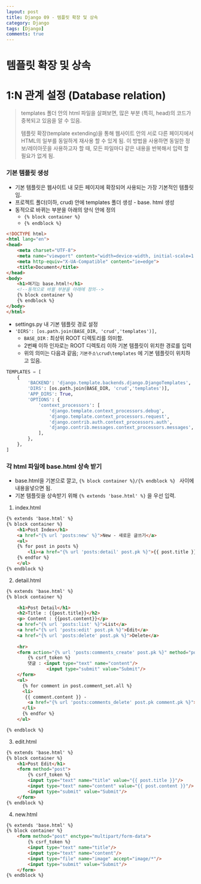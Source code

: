 ```yaml
---
layout: post
title: Django 09 - 템플릿 확장 및 상속
category: Django
tags: [Django]
comments: true
---
```






# 템플릿 확장 및 상속





# 1:N 관계 설정 (Database relation)

> templates 폴더 안의 html 파일을 살펴보면, 많은 부분 (특히, head)의 코드가 중복되고 있음을 알 수 있음.
>
> 템플릿 확장(template extending)을 통해 웹사이트 안의 서로 다른 페이지에서 HTML의 일부를 동일하게 재사용 할 수 있게 됨. 이 방법을 사용하면 동일한 정보/레이아웃을 사용하고자 할 때, 모든 파일마다 같은 내용을 반복해서 입력 할 필요가 없게 됨.

### 기본 템플릿 생성

- 기본 템플릿은 웹사이트 내 모든 페이지에 확장되어 사용되는 가장 기본적인 템플릿임.
- 프로젝트 폴더(이하, crud) 안에  templates 폴더 생성  - base. html 생성
- 동적으로 바뀌는 부분을 아래의 양식 안에 정의
  - `{% block container %}`
  - `{% endblock %}`

```html
<!DOCTYPE html>
<html lang="en">
<head>
    <meta charset="UTF-8">
    <meta name="viewport" content="width=device-width, initial-scale=1.0">
    <meta http-equiv="X-UA-Compatible" content="ie=edge">
    <title>Document</title>
</head>
<body>
    <h1>여기는 base.html!</h1>
    <!--동적으로 바뀔 부분을 아래에 정의-->
    {% block container %}
    {% endblock %}
</body>
</html>
```



- settings.py 내 기본 템플릿 경로 설정
- `'DIRS': [os.path.join(BASE_DIR, 'crud','templates')],`
  - `BASE_DIR` : 최상위 ROOT 디렉토리를 의미함. 
  - 2번째 이하 인자로는 ROOT 디렉토리 이하 기본 템플릿이 위치한 경로를 입력
  - 위의 의미는 다음과 같음; `기본주소\crud\templates` 에 기본 템플릿이 위치하고 있음.

```python
TEMPLATES = [
    {
        'BACKEND': 'django.template.backends.django.DjangoTemplates',
        'DIRS': [os.path.join(BASE_DIR, 'crud','templates')],
        'APP_DIRS': True,
        'OPTIONS': {
            'context_processors': [
                'django.template.context_processors.debug',
                'django.template.context_processors.request',
                'django.contrib.auth.context_processors.auth',
                'django.contrib.messages.context_processors.messages',
            ],
        },
    },
]
```



### 각 html 파일에 base.html 상속 받기

- base.html을 기본으로 깔고, `{% block container %}/{% endblock %} ` 사이에 내용을넣으면 됨.
- 기본 템플릿을 상속받기 위해 `{% extends 'base.html' %}` 을 우선 입력.

1. index.html

```html
{% extends 'base.html' %}
{% block container %}
    <h1>Post Index</h1>
    <a href="{% url 'posts:new' %}">New - 새로운 글쓰기</a>
    <ul>
    {% for post in posts %}
        <li><a href="{% url 'posts:detail' post.pk %}">{{ post.title }}</a></li>    
    {% endfor %}
    </ul>
{% endblock %}
```



2. detail.html

```html
{% extends 'base.html' %}
{% block container %}

    <h1>Post Detail</h1>
    <h2>Title : {{post.title}}</h2>
    <p> Content : {{post.content}}</p>
    <a href="{% url 'posts:list' %}">List</a>
    <a href="{% url 'posts:edit' post.pk %}">Edit</a>
    <a href="{% url 'posts:delete' post.pk %}">Delete</a>
    
    <hr>
    <form action="{% url 'posts:comments_create' post.pk %}" method="post">
        {% csrf_token %}
        댓글 : <input type="text" name="content"/>
        	   <input type="submit" value="Submit"/>
    </form>
    <ul>
      {% for comment in post.comment_set.all %}
      <li> 
       {{ comment.content }} - 
        <a href="{% url 'posts:comments_delete' post.pk comment.pk %}">Delete</a>
      </li>
      {% endfor %}
    </ul>

{% endblock %}
```



3. edit.html

```html
{% extends 'base.html' %}
{% block container %}
    <h1>Post Edit</h1>
    <form method="post">
        {% csrf_token %}
        <input type="text" name="title" value="{{ post.title }}"/>
        <input type="text" name="content" value="{{ post.content }}"/>
        <input type="submit" value="Submit"/>
    </form>
{% endblock %}
```



4. new.html

```html
{% extends 'base.html' %}
{% block container %}
    <form method="post" enctype="multipart/form-data">
        {% csrf_token %}
        <input type="text" name="title"/>
        <input type="text" name="content"/>
        <input type="file" name="image" accept="image/*"/>
        <input type="submit" value="Submit"/>
    </form>
{% endblock %}
```



